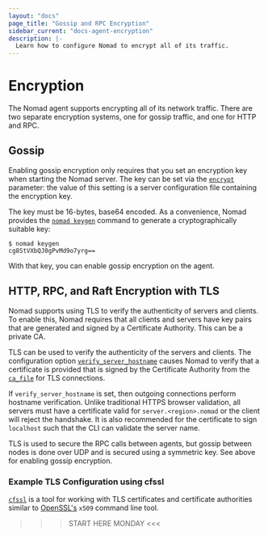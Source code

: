 ```yaml
---
layout: "docs"
page_title: "Gossip and RPC Encryption"
sidebar_current: "docs-agent-encryption"
description: |-
  Learn how to configure Nomad to encrypt all of its traffic.
---
```


# Encryption

The Nomad agent supports encrypting all of its network traffic. There are
two separate encryption systems, one for gossip traffic, and one for HTTP and
RPC.

## Gossip

Enabling gossip encryption only requires that you set an encryption key when
starting the Nomad server. The key can be set via the
[`encrypt`](/docs/agent/configuration/server.html#encrypt) parameter: the value
of this setting is a server configuration file containing the encryption key.

The key must be 16-bytes, base64 encoded. As a convenience, Nomad provides the
[`nomad keygen`](/docs/commands/keygen.html) command to generate a cryptographically suitable key:

```shell
$ nomad keygen
cg8StVXbQJ0gPvMd9o7yrg==
```

With that key, you can enable gossip encryption on the agent.


## HTTP, RPC, and Raft Encryption with TLS

Nomad supports using TLS to verify the authenticity of servers and clients. To
enable this, Nomad requires that all clients and servers have key pairs that are
generated and signed by a Certificate Authority. This can be a private CA.

TLS can be used to verify the authenticity of the servers and clients. The
configuration option [`verify_server_hostname`][tls] causes Nomad to verify that
a certificate is provided that is signed by the Certificate Authority from the
[`ca_file`][tls] for TLS connections.

If `verify_server_hostname` is set, then outgoing connections perform
hostname verification. Unlike traditional HTTPS browser validation, all servers
must have a certificate valid for `server.<region>.nomad` or the client will
reject the handshake. It is also recommended for the certificate to sign
`localhost` such that the CLI can validate the server name.

TLS is used to secure the RPC calls between agents, but gossip between nodes is
done over UDP and is secured using a symmetric key. See above for enabling
gossip encryption.

[tls]: /docs/agent/configuration/tls.html "Nomad TLS Configuration"

### Example TLS Configuration using cfssl

[`cfssl`][cfssl] is a tool for working with TLS certificates and certificate
authorities similar to [OpenSSL's][openssl] `x509` command line tool.

>>> START HERE MONDAY <<<

[cfssl]: https://cfssl.org/
[openssl]: https://www.openssl.org/
